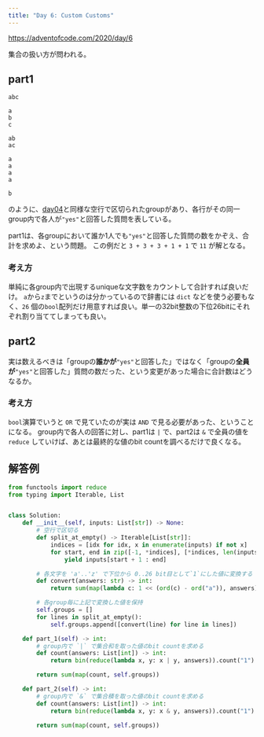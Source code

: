 ```yaml
---
title: "Day 6: Custom Customs"
---
```


https://adventofcode.com/2020/day/6

集合の扱い方が問われる。


## part1

```
abc

a
b
c

ab
ac

a
a
a
a

b
```

のように、[day04](https://zenn.dev/sugyan/books/d35d016c12baae/viewer/day04)と同様な空行で区切られたgroupがあり、各行がその同一group内で各人が`"yes"`と回答した質問を表している。

part1は、各groupにおいて誰か1人でも`"yes"`と回答した質問の数をかぞえ、合計を求めよ、という問題。
この例だと `3 + 3 + 3 + 1 + 1` で `11` が解となる。


### 考え方

単純に各group内で出現するuniqueな文字数をカウントして合計すれば良いだけ。
`a`から`z`までというのは分かっているので辞書には `dict` などを使う必要もなく、`26` 個の`bool`配列だけ用意すれば良い。単一の32bit整数の下位26bitにそれぞれ割り当ててしまっても良い。


## part2

実は数えるべきは「groupの**誰かが**`"yes"`と回答した」ではなく「groupの**全員が**`"yes"`と回答した」質問の数だった、という変更があった場合に合計数はどうなるか。


### 考え方

`bool`演算でいうと `OR` で見ていたのが実は `AND` で見る必要があった、ということになる。
group内で各人の回答に対し、part1は `|` で、part2は `&` で全員の値を `reduce` していけば、あとは最終的な値のbit countを調べるだけで良くなる。


## 解答例

```python
from functools import reduce
from typing import Iterable, List


class Solution:
    def __init__(self, inputs: List[str]) -> None:
        # 空行で区切る
        def split_at_empty() -> Iterable[List[str]]:
            indices = [idx for idx, x in enumerate(inputs) if not x]
            for start, end in zip([-1, *indices], [*indices, len(inputs)]):
                yield inputs[start + 1 : end]

        # 各文字を 'a'..'z' で下位から 0..26 bit目として`1`にした値に変換する
        def convert(answers: str) -> int:
            return sum(map(lambda c: 1 << (ord(c) - ord("a")), answers))

        # 各group毎に上記で変換した値を保持
        self.groups = []
        for lines in split_at_empty():
            self.groups.append([convert(line) for line in lines])

    def part_1(self) -> int:
        # group内で `|` で集合和を取った値のbit countを求める
        def count(answers: List[int]) -> int:
            return bin(reduce(lambda x, y: x | y, answers)).count("1")

        return sum(map(count, self.groups))

    def part_2(self) -> int:
        # group内で `&` で集合積を取った値のbit countを求める
        def count(answers: List[int]) -> int:
            return bin(reduce(lambda x, y: x & y, answers)).count("1")

        return sum(map(count, self.groups))
```
